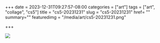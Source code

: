 +++
date = 2023-12-31T09:27:57-08:00
categories = ["art"]
tags = ["art", "collage", "cs5"]
title = "cs5-20231231"
slug = "cs5-20231231"
href= ""
summary=""
featuredimg = "/media/art/cs5-20231231.png"

+++

<img src="/media/art/cs5-20231231.png" />
